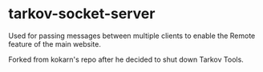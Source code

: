 # tarkov-socket-server
Used for passing messages between multiple clients to enable the Remote feature of the main website.

Forked from kokarn's repo after he decided to shut down Tarkov Tools.
